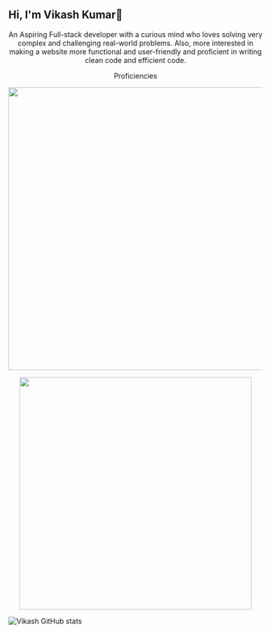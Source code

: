 
<p align="center">
 <h2>Hi, I'm Vikash Kumar👋</h2>
</p>

<p align="center">
  An Aspiring Full-stack developer with a curious mind who loves solving very complex and challenging real-world problems. Also, more interested in making a website more functional and user-friendly and proficient in writing clean code and efficient code.
</p>

<!--
**vikash93825/vikash93825** is a ✨ _special_ ✨ repository because its `README.md` (this file) appears on your GitHub profile.

Here are some ideas to get you started:

- 🔭 I’m currently working on ...
- 🌱 I’m currently learning ...
- 👯 I’m looking to collaborate on ...
- 🤔 I’m looking for help with ...
- 💬 Ask me about ...
- 📫 How to reach me: ...
- 😄 Pronouns: ...
- ⚡ Fun fact: ...
-->
<p align="center">
  Proficiencies
</p>

<p align="center">
  <img width="560"  src="https://user-images.githubusercontent.com/61466065/109038759-1451cb00-76f2-11eb-8399-b330840501aa.png">
</p>
<p align="center">
  <img width="460"  src="https://user-images.githubusercontent.com/61466065/109038832-27fd3180-76f2-11eb-936e-7e7ef7faf2de.png">
</p>




![Vikash GitHub stats](https://github-readme-stats.vercel.app/api?username=vikash93825&show_icons=true&theme=gotham)
